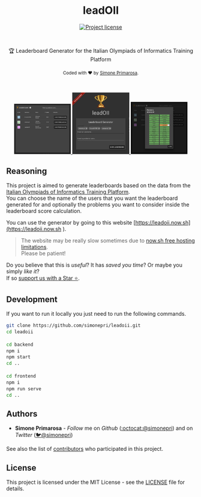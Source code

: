 <h1 align="center">
  <b>leadOII</b>
</h1>
<p align="center">
  <!-- License - MIT -->
  <a href="https://github.com/simonepri/leadoii#license">
    <img src="https://img.shields.io/github/license/simonepri/leadoii.svg" alt="Project license" />
  </a>
</p>
<br />
<p align="center">
  🏆 Leaderboard Generator for the Italian Olympiads of Informatics Training Platform
</p>
<p align="center">
  <sub>
    Coded with ❤️ by <a href="#authors">Simone Primarosa</a>.
  </sub>
</p>
<br/>

<p align="center">
  <a href="https://leadoii.now.sh">
    <img src="./media/leaderboard.png" alt="Leaderboard Generator for the Italian Olympiads of Informatics Training Platform" width="30%"/>
    <img src="./media/home.png" alt="Leaderboard Generator for the Italian Olympiads of Informatics Training Platform" width="30%"/>
    <img src="./media/problems.png" alt="Leaderboard Generator for the Italian Olympiads of Informatics Training Platform" width="30%"/>
  </a>
</p>

## Reasoning
This project is aimed to generate leaderboards based on the data from the [Italian Olympiads of Informatics Training Platform](https://training.olinfo.it/#/ranking/1).  
You can choose the name of the users that you want the leaderboard generated for and optionally the problems you want to consider inside the leaderboard score calculation.

You can use the generator by going to this website [https://leadoii.now.sh](https://leadoii.now.sh
).
> The website may be really slow sometimes due to [now.sh free hosting limitations](https://zeit.co/docs/other/faq#why-does-my-deployment-occasionally-have-long-response-times).  
> Please be patient!

Do you believe that this is *useful*? It has *saved you time*? Or maybe you simply *like it*?  
If so [support us with a Star ⭐️](#start-of-content).

## Development
If you want to run it locally you just need to run the following commands.

```bash
git clone https://github.com/simonepri/leadoii.git
cd leadoii

cd backend
npm i
npm start
cd ..

cd frontend
npm i
npm run serve
cd ..
```

## Authors
- **Simone Primarosa** -  *Follow* me on *Github* ([:octocat:@simonepri](https://github.com/simonepri)) and on  *Twitter* ([🐦@simonepri](http://twitter.com/intent/user?screen_name=simoneprimarosa))

See also the list of [contributors](https://github.com/simonepri/node-package-skelethon/contributors) who participated in this project.

## License
This project is licensed under the MIT License - see the [LICENSE](https://github.com/simonepri/node-package-skelethon/LICENSE) file for details.
